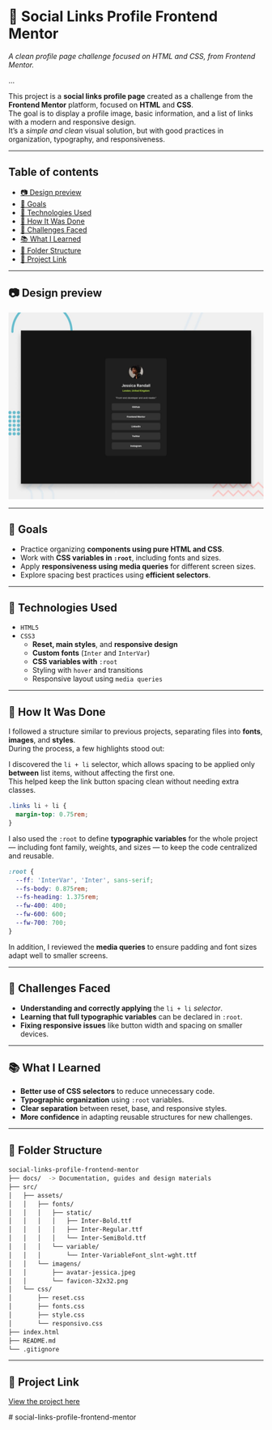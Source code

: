 # 📰 Social Links Profile Frontend Mentor  
_A clean profile page challenge focused on HTML and CSS, from Frontend Mentor._

...

This project is a **social links profile page** created as a challenge from the **Frontend Mentor** platform, focused on **HTML** and **CSS**.  
The goal is to display a profile image, basic information, and a list of links with a modern and responsive design.  
It’s a *simple and clean* visual solution, but with good practices in organization, typography, and responsiveness.

---

## Table of contents

 - [📷 Design preview](#-design-preview)
 - [🎯 Goals](#-goals)
 - [🚀 Technologies Used](#-technologies-used)
 - [🧠 How It Was Done](#-how-it-was-done)
 - [🧩 Challenges Faced](#-challenges-faced)
 - [📚 What I Learned](#-what-i-learned)
 - [📁 Folder Structure](#-folder-structure)
 - [🔗 Project Link](#-project-link)

---

## 📷 Design preview

![Design preview for the Social links profile coding challenge](./docs/design/preview.jpg)

---

## 🎯 Goals

- Practice organizing **components using pure HTML and CSS**.  
- Work with **CSS variables in `:root`**, including fonts and sizes.  
- Apply **responsiveness using media queries** for different screen sizes.  
- Explore spacing best practices using **efficient selectors**.

---

## 🚀 Technologies Used

- `HTML5`
- `CSS3`
  - **Reset, main styles**, and **responsive design**
  - **Custom fonts** (`Inter` and `InterVar`)
  - **CSS variables with** `:root`
  - Styling with `hover` and transitions
  - Responsive layout using `media queries`

---

## 🧠 How It Was Done

I followed a structure similar to previous projects, separating files into **fonts**, **images**, and **styles**.  
During the process, a few highlights stood out:

I discovered the `li + li` selector, which allows spacing to be applied only **between** list items, without affecting the first one.  
This helped keep the link button spacing clean without needing extra classes.

```css
.links li + li {
  margin-top: 0.75rem;
}
```

I also used the `:root` to define **typographic variables** for the whole project — including font family, weights, and sizes — to keep the code centralized and reusable.

```css
:root {
  --ff: 'InterVar', 'Inter', sans-serif;
  --fs-body: 0.875rem;
  --fs-heading: 1.375rem;
  --fw-400: 400;
  --fw-600: 600;
  --fw-700: 700;
}
```

In addition, I reviewed the **media queries** to ensure padding and font sizes adapt well to smaller screens.

---

## 🧩 Challenges Faced

- **Understanding and correctly applying** the `li + li` *selector*.  
- **Learning that full typographic variables** can be declared in `:root`.  
- **Fixing responsive issues** like button width and spacing on smaller devices.

---

## 📚 What I Learned

- **Better use of CSS selectors** to reduce unnecessary code.  
- **Typographic organization** using `:root` variables.  
- **Clear separation** between reset, base, and responsive styles.  
- **More confidence** in adapting reusable structures for new challenges.

---

## 📁 Folder Structure

```bash
social-links-profile-frontend-mentor
├── docs/  -> Documentation, guides and design materials
├── src/     
│   ├── assets/
│   │   ├── fonts/
│   │   │   ├── static/
│   │   │   │   ├── Inter-Bold.ttf
│   │   │   │   ├── Inter-Regular.ttf
│   │   │   │   └── Inter-SemiBold.ttf
│   │   │   └── variable/
│   │   │       └── Inter-VariableFont_slnt-wght.ttf
│   │   └── imagens/          
│   │       ├── avatar-jessica.jpeg
│   │       └── favicon-32x32.png               
│   └── css/
│       ├── reset.css
│       ├── fonts.css
│       ├── style.css
│       └── responsivo.css              
├── index.html 
├── README.md
└── .gitignore
```

---

## 🔗 Project Link

[View the project here]()

#   s o c i a l - l i n k s - p r o f i l e - f r o n t e n d - m e n t o r 
 
 